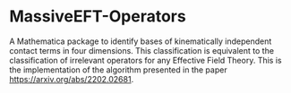 # MassiveEFT-Operators

A Mathematica package to identify bases of kinematically independent contact terms in four dimensions. This classification is equivalent to the classification of irrelevant operators for any Effective Field Theory. This is the implementation of the algorithm presented in the paper https://arxiv.org/abs/2202.02681.
